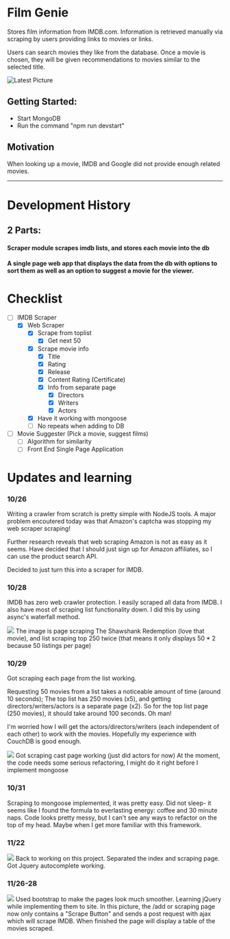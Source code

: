 # Film Genie
Stores film information from IMDB.com. Information is retrieved manually via scraping by users providing links to movies or links.

Users can search movies they like from the database. Once a movie is chosen, they will be given recommendations to movies similar to the selected title.

![Latest Picture](https://i.imgur.com/sJUMnP5.png)

## Getting Started:
- Start MongoDB
- Run the command "npm run devstart"

## Motivation
When looking up a movie, IMDB and Google did not provide enough related movies.

***

# Development History
## 2 Parts:
#### Scraper module scrapes imdb lists, and stores each movie into the db
#### A single page web app that displays the data from the db with options to sort them as well as an option to suggest a movie for the viewer.

# Checklist
- [ ] IMDB Scraper
    - [x] Web Scraper
        - [x] Scrape from toplist
            - [x] Get next 50
        - [x] Scrape movie info
            - [x] Title
            - [x] Rating
            - [x] Release
            - [x] Content Rating (Certificate)
            - [x] Info from separate page
                - [x] Directors
                - [x] Writers
                - [x] Actors
        - [x] Have it working with mongoose
        - [ ] No repeats when adding to DB
- [ ] Movie Suggester (Pick a movie, suggest films)
    - [ ] Algorithm for similarity
    - [ ] Front End Single Page Application

# Updates and learning
### 10/26
Writing a crawler from scratch is pretty simple with NodeJS tools.
A major problem encoutered today was that Amazon's captcha was stopping my web scraper scraping!

Further research reveals that web scraping Amazon is not as easy as it seems.
Have decided that I should just sign up for Amazon affiliates, so I can use the product search API.

Decided to just turn this into a scraper for IMDB.

### 10/28
IMDB has zero web crawler protection. I easily scraped all data from IMDB.
I also have most of scraping list functionality down. I did this by using async's waterfall method.

![](https://i.imgur.com/cMCeILV.png)
The image is page scraping The Shawshank Redemption (love that movie), and list scraping top 250 twice (that means it only displays 50 * 2 because 50 listings per page)

### 10/29
Got scraping each page from the list working.

Requesting 50 movies from a list takes a noticeable amount of time (around 10 seconds);
The top list has 250 movies (x5), and getting directors/writers/actors is a separate page (x2). 
So for the top list page (250 movies), it should take around 100 seconds. Oh man!

I'm worried how I will get the actors/directors/writers (each independent of each other) to work with the movies. Hopefully my experience with CouchDB is good enough.

![](https://i.imgur.com/B29my5Q.png)
Got scraping cast page working (just did actors for now)
At the moment, the code needs some serious refactoring, I might do it right before I implement mongoose

### 10/31
Scraping to mongoose implemented, it was pretty easy. Did not sleep- it seems like I found the formula to everlasting energy: coffee and 30 minute naps.
Code looks pretty messy, but I can't see any ways to refactor on the top of my head. Maybe when I get more familiar with this framework.

### 11/22
![](https://i.imgur.com/iIehm0p.png)
Back to working on this project. Separated the index and scraping page. Got Jquery autocomplete working.

### 11/26-28
![](https://i.imgur.com/sJUMnP5.png)
Used bootstrap to make the pages look much smoother. Learning jQuery while implementing them to site.  In this picture, the /add or scraping page now only contains a "Scrape Button" and sends a post request with ajax which will scrape IMDB.
When finished the page will display a table of the movies scraped.
